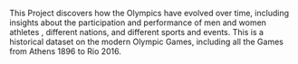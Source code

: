 This Project discovers how the Olympics have evolved over time, including insights about the participation and performance of men and women athletes , different nations, and different sports and events.
This is a historical dataset on the modern Olympic Games, including all the Games from Athens 1896 to Rio 2016.
